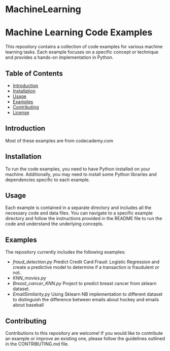 # MachineLearning

# Machine Learning Code Examples

This repository contains a collection of code examples for various machine learning tasks. Each example focuses on a specific concept or technique and provides a hands-on implementation in Python.

## Table of Contents

- [Introduction](#introduction)
- [Installation](#installation)
- [Usage](#usage)
- [Examples](#examples)
- [Contributing](#contributing)
- [License](#license)

## Introduction
Most of these examples are from codecademy.com

## Installation

To run the code examples, you need to have Python installed on your machine. Additionally, you may need to install some Python libraries and dependencies specific to each example. 

## Usage
Each example is contained in a separate directory and includes all the necessary code and data files. You can navigate to a specific example directory and follow the instructions provided in the README file to run the code and understand the underlying concepts.

## Examples

The repository currently includes the following examples:
- *fraud_detection.py* Predict Credit Card Fraud: Logistic Regression and create a predictive model to determine if a transaction is fraudulent or not.
- *KNN_movies.py*  
- *Breast_cancer_KNN.py* Project to predict breast cancer from sklearn dataset.  
- *EmailSimilarity.py* Using Sklearn NB implementation to different dataset to distinguish the difference between emails about hockey and emails about baseball

## Contributing
Contributions to this repository are welcome! If you would like to contribute an example or improve an existing one, please follow the guidelines outlined in the CONTRIBUTING.md file.

